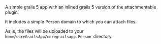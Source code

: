 A simple grails 5 app with an inlined grails 5 version of the attachmentable plugin.

It includes a simple Person domain to which you can attach files.

As is, the files will be uploaded to your `home/coreGrailsApp/coregrailsapp.Person `directory.

